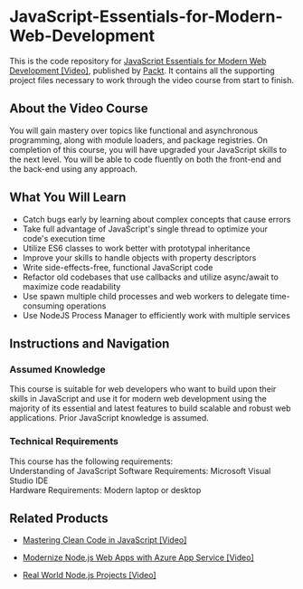 # JavaScript-Essentials-for-Modern-Web-Development
This is the code repository for [JavaScript Essentials for Modern Web Development [Video]](https://www.packtpub.com/web-development/javascript-essentials-for-modern-web-development-video), published by [Packt](https://www.packtpub.com/?utm_source=github). It contains all the supporting project files necessary to work through the video course from start to finish.



## About the Video Course
You will gain mastery over topics like functional and asynchronous programming, along with module loaders, and package registries.
On completion of this course, you will have upgraded your JavaScript skills to the next level. You will be able to code fluently on both the front-end and the back-end using any approach.

<H2>What You Will Learn</H2>
<DIV class=book-info-will-learn-text>
<UL>
<LI>Catch bugs early by learning about complex concepts that cause errors
<LI>Take full advantage of JavaScript's single thread to optimize your code's execution time
<LI>Utilize ES6 classes to work better with prototypal inheritance
<LI>Improve your skills to handle objects with property descriptors
<LI>Write side-effects-free, functional JavaScript code
<LI>Refactor old codebases that use callbacks and utilize async/await to maximize code readability
<LI>Use spawn multiple child processes and web workers to delegate time-consuming operations
<LI>Use NodeJS Process Manager to efficiently work with multiple services
</LI></UL></DIV>



## Instructions and Navigation
### Assumed Knowledge
This course is suitable for web developers who want to build upon their skills in JavaScript and use it for modern web development using the majority of its essential and latest features to build scalable and robust web applications.
Prior JavaScript knowledge is assumed.


### Technical Requirements
This course has the following requirements:<br/>
Understanding of JavaScript
Software Requirements: Microsoft Visual Studio IDE <br/>
Hardware Requirements: Modern laptop or desktop <br/> 








## Related Products
* [Mastering Clean Code in JavaScript [Video]](https://www.packtpub.com/application-development/mastering-clean-code-javascript-video)


* [Modernize Node.js Web Apps with Azure App Service [Video]](https://www.packtpub.com/virtualization-and-cloud/modernize-nodejs-web-apps-azure-app-service-video)


* [Real World Node.js Projects [Video]](https://www.packtpub.com/web-development/real-world-nodejs-projects-video)
